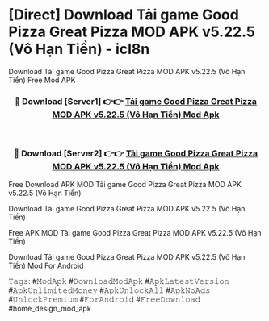 # [Direct] Download Tải game Good Pizza Great Pizza MOD APK v5.22.5 (Vô Hạn Tiền) - icl8n
Download Tải game Good Pizza Great Pizza MOD APK v5.22.5 (Vô Hạn Tiền) Free Mod APK

<div align="center">
<h3>🔴 Download [Server1] 👉👉 <a href="https://apk-comot.site?title=Tải_game_Good_Pizza_Great_Pizza_MOD_APK_v5.22.5_(Vô_Hạn_Tiền)">Tải game Good Pizza Great Pizza MOD APK v5.22.5 (Vô Hạn Tiền) Mod Apk</a></h3><br>

<h3>🔴 Download [Server2] 👉👉 <a href="https://apk-comot.site?title=Tải_game_Good_Pizza_Great_Pizza_MOD_APK_v5.22.5_(Vô_Hạn_Tiền)">Tải game Good Pizza Great Pizza MOD APK v5.22.5 (Vô Hạn Tiền) Mod Apk</a></h3>
</div>


Free Download APK MOD Tải game Good Pizza Great Pizza MOD APK v5.22.5 (Vô Hạn Tiền)

Download Tải game Good Pizza Great Pizza MOD APK v5.22.5 (Vô Hạn Tiền) 

Free APK MOD Tải game Good Pizza Great Pizza MOD APK v5.22.5 (Vô Hạn Tiền) 

Download Tải game Good Pizza Great Pizza MOD APK v5.22.5 (Vô Hạn Tiền) Mod For Android

𝚃𝚊𝚐𝚜: #𝙼𝚘𝚍𝙰𝚙𝚔 #𝙳𝚘𝚠𝚗𝚕𝚘𝚊𝚍𝙼𝚘𝚍𝙰𝚙𝚔 #𝙰𝚙𝚔𝙻𝚊𝚝𝚎𝚜𝚝𝚅𝚎𝚛𝚜𝚒𝚘𝚗 #𝙰𝚙𝚔𝚄𝚗𝚕𝚒𝚖𝚒𝚝𝚎𝚍𝙼𝚘𝚗𝚎𝚢 #𝙰𝚙𝚔𝚄𝚗𝚕𝚘𝚌𝚔𝙰𝚕𝚕 #𝙰𝚙𝚔𝙽𝚘𝙰𝚍𝚜 #𝚄𝚗𝚕𝚘𝚌𝚔𝙿𝚛𝚎𝚖𝚒𝚞𝚖 #𝙵𝚘𝚛𝙰𝚗𝚍𝚛𝚘𝚒𝚍 #𝙵𝚛𝚎𝚎𝙳𝚘𝚠𝚗𝚕𝚘𝚊𝚍 #home_design_mod_apk